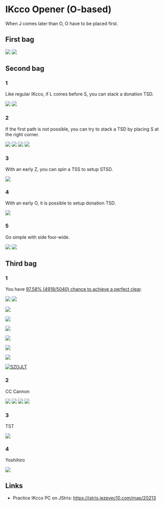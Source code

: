 IKcco Opener (O-based)
======================

When J comes later than O, O have to be placed first.

First bag
--------

[![](https://fumen-svg-server--eight041.repl.co/?data=v115%40%2BgR4FewhR4CeAti0whilAeBtRpg0whglCeAtAeRpAe%3FwhJelFJ)](https://harddrop.com/fumen/?v115@+gR4FewhR4CeAti0whilAeBtRpg0whglCeAtAeRpAe?whJelFJ)
[![](https://fumen-svg-server--eight041.repl.co/?data=v115%40ShB8FeB8CeA8AeB8AeA8JeAgH)](https://harddrop.com/fumen/?v115@ShB8FeB8CeA8AeB8AeA8JeAgH)

Second bag
----------

### 1

Like regular IKcco, if L comes before S, you can stack a donation TSD.

[![](https://fumen-svg-server--eight041.repl.co/?data=v115%40ygwhIewhh0R4Eewhg0R4CeAtRpwhg0B8glAeBtRpB8%3FilA8AtB8AeA8JeFGJ)](https://harddrop.com/fumen/?v115@ygwhIewhh0R4Eewhg0R4CeAtRpwhg0B8glAeBtRpB8?ilA8AtB8AeA8JeFGJ)
[![](https://fumen-svg-server--eight041.repl.co/?data=v115%40GhA8IeE8EeI8AeA8JeAgH)](https://harddrop.com/fumen/?v115@GhA8IeE8EeI8AeA8JeAgH)

### 2

If the first path is not possible, you can try to stack a TSD by placing S at the right corner.

[![](https://fumen-svg-server--eight041.repl.co/?data=v115%40OhQ4CeB8DeR4B8CeA8AeB8Q4A8JeAgH)](https://harddrop.com/fumen/?v115@OhQ4CeB8DeR4B8CeA8AeB8Q4A8JeAgH)
[![](https://fumen-svg-server--eight041.repl.co/?data=v115%40zgwhFeAtBewhg0DeBtRpwhi0BeAtQ4RpwhB8glCeR4%3FB8ilA8AeB8Q4A8JeAgH)](https://harddrop.com/fumen/?v115@zgwhFeAtBewhg0DeBtRpwhi0BeAtQ4RpwhB8glCeR4?B8ilA8AeB8Q4A8JeAgH)
[![](https://fumen-svg-server--eight041.repl.co/?data=v115%40zgwhh0DeAtBewhg0DeBtRpwhg0DeAtQ4RpwhB8glCe%3FR4B8ilA8AeB8Q4A8JeAgH)](https://harddrop.com/fumen/?v115@zgwhh0DeAtBewhg0DeBtRpwhg0DeAtQ4RpwhB8glCe?R4B8ilA8AeB8Q4A8JeAgH)
[![](https://fumen-svg-server--eight041.repl.co/?data=v115%406gAtBeh0DeBtRpg0zhAeAtQ4Rpg0B8glCeR4B8ilA8%3FAeB8Q4A8JeAgH)](https://harddrop.com/fumen/?v115@6gAtBeh0DeBtRpg0zhAeAtQ4Rpg0B8glCeR4B8ilA8?AeB8Q4A8JeAgH)

### 3

With an early Z, you can spin a TSS to setup STSD.

[![](https://fumen-svg-server--eight041.repl.co/?data=v115%409gh0AewhFeg0BewhBeBtBeg0B8whCeBtB8BewhA8Ae%3FB8AeA8JelLJ)](https://harddrop.com/fumen/?v115@9gh0AewhFeg0BewhBeBtBeg0B8whCeBtB8BewhA8Ae?B8AeA8JelLJ)

### 4

With an early O, it is possible to setup donation TSD.

[![](https://fumen-svg-server--eight041.repl.co/?data=v115%40egwhIewhEeQ4CewhEeR4BewhFeQ4BeAtilh0AeRpBt%3FglB8g0BeRpAtB8Beg0A8AeB8AeA8JeAgWDAFbkAA)](https://harddrop.com/fumen/?v115@egwhIewhEeQ4CewhEeR4BewhFeQ4BeAtilh0AeRpBt?glB8g0BeRpAtB8Beg0A8AeB8AeA8JeAgWDAFbkAA)


### 5

Go simple with side four-wide.

[![](https://fumen-svg-server--eight041.repl.co/?data=v115%40MhwwRpCeB8AexwRpAeB8CeA8wwB8AeA8JeAgH)](https://harddrop.com/fumen/?v115@MhwwRpCeB8AexwRpAeB8CeA8wwB8AeA8JeAgH)
[![](https://fumen-svg-server--eight041.repl.co/?data=v115%407fF8DeF8DeF8DeF8DeF8DeF8DeF8DeF8DeA8wwRpB8%3FAeB8glxwRpC8ilA8wwD8JeAgH)](https://harddrop.com/fumen/?v115@7fF8DeF8DeF8DeF8DeF8DeF8DeF8DeF8DeA8wwRpB8?AeB8glxwRpC8ilA8wwD8JeAgH)

Third bag
---------

### 1

You have [97.58% (4918/5040) chance to achieve a perfect clear](http://fumen.zui.jp/?v115@9gRpg0zhhlA8Rpi0R4wwglE8R4ywI8glA8JeAgWTAz?CgRBgngHBg3CwBA+TWCvPdBA9gg0zhRphlA8i0BtRpwwglE?8BtywI8glA8JeAAPTAz5vKBgngHBg3CwBAujWCvPdBA9gRp?g0zhhlA8Rpi0wwBtglE8ywBtI8glA8JeAAPTASE4UBgngHB?g3CwBAujWCvPdBA9gRpg0BtQ4hlwhA8Rpi0R4glwhE8BtQ4?glwhI8whA8JeAAPTASEwKBgngHBg3CwBg9rtCvfDCA9gRpz?hAthlA8Rpi0BtwwglE8g0AtywI8glA8JeAAPTAS+/DBgngH?Bg3CwBAurgCqSdBA9gRpzhAtR4A8Rpi0BthlE8g0AtR4glI?8glA8JeAAPTAy8fRBgngHBg3CwBAirgCKddBA9gRpilywwh?A8RpglBti0whE8Btwwg0whI8whA8JeAAPTAy5/DBgngHBg3?CwBgdzPCvC2BA9gRpili0whA8RpglywR4whE8wwR4g0whI8?whA8JeAAPTAy5/DBgngHBg3CwBgtTxCvifBA9gRpili0whA?8RpglBtywwhE8Btwwg0whI8whA8JeAAPTAy5/DBgngHBg3C?wBgdjxCvifBA9gRpzhAthlA8Rpi0BtR4E8g0AtR4glI8glA?8JeAAPTAS4f2AgngHBg3CwBgsrgCqSdBA9gg0zhRphlA8i0?BtRpR4E8BtR4glI8glA8JeAAPTAxFAEBgngHBg3CwBgsrgC?qSdBA9gg0zhRpR4A8i0BtRphlE8BtR4glI8glA8JeAAPTAx?FAEBgngHBg3CwBAirgCKddBA9gg0zhQ4ywA8i0BtR4hlE8B?tQ4wwglI8glA8JeAAPTAxFAEBgngHBg3CwBAiLuCqedBA9g?Rpg0ywR4whA8Rpi0R4glwhE8wwilwhI8whA8JeAAPTAxFg2?AgngHBg3CwBg9rtCv/1BA9gilywAtRpA8glzhBtRpE8wwAt?i0I8g0A8JeAAPTAxFg2AgngHBg3CwBAvaFDpC2BA9gilywi?0A8glzhRpQ4g0E8wwRpR4I8Q4A8JeAAPTAx/P9AgngHBg3C?wBg8CMCqC2BA9gRpg0BtQ4ywA8Rpi0R4hlE8BtQ4wwglI8g?lA8JeAAPTAR+nABgngHBg3CwBAybgCqX2BA9gRpg0ywAthl?A8Rpi0BtR4E8wwAtR4glI8glA8JeAAPTAR+nABgngHBg3Cw?BgsrgCqC2BA9gRpg0ywAtR4A8Rpi0BthlE8wwAtR4glI8gl?A8JeAAPTAR+nABgngHBg3CwBAirgCKN2BA9gilBtQ4i0A8g?lzhR4RpE8BtQ4RpI8g0A8JeAAPSAZlvAAFrvAAlsKBAPd9V?C6/AAA).

[![](https://fumen-svg-server--eight041.repl.co/?data=v115%40VgRpzhAtCeRpi0BtGeg0AtNeRpg0zhBeA8Rpi0R4Be%3FE8R4CeI8AeA8JeAgH)](http://fumen.zui.jp/?v115@VgRpzhAtCeRpi0BtGeg0AtNeRpg0zhBeA8Rpi0R4Be?E8R4CeI8AeA8JeAgH)
[![](https://fumen-svg-server--eight041.repl.co/?data=v115%40gfhlHeR4GeR4glIeglReR4HehlGeR4glIeglKeG8hl%3FH8wwglG8ywI8glA8JeAgH)](http://fumen.zui.jp/?v115@gfhlHeR4GeR4glIeglReR4HehlGeR4glIeglKeG8hl?H8wwglG8ywI8glA8JeAgH)

[![](https://fumen-svg-server--eight041.repl.co/?data=v115%40Kfi0EeywR4FewwR4g0QeywEeBti0FeBtwwg0Qei0Ee%3FBtywFeBtwwg0LeRpilCewhA8RpglEewhE8DewhI8whA8JeA%3FgWGAp3HgCsOBAA)](http://fumen.zui.jp/?v115@Kfi0EeywR4FewwR4g0QeywEeBti0FeBtwwg0Qei0Ee?BtywFeBtwwg0LeRpilCewhA8RpglEewhE8DewhI8whA8JeA?gWGAp3HgCsOBAA)

[![](https://fumen-svg-server--eight041.repl.co/?data=v115%40wfywR4GeR4glFewwilOeBtQ4hlGeR4glFeBtQ4glLe%3FRpg0EewhA8Rpi0CewhE8DewhI8whA8JeAgH)](http://fumen.zui.jp/?v115@wfywR4GeR4glFewwilOeBtQ4hlGeR4glFeBtQ4glLe?Rpg0EewhA8Rpi0CewhE8DewhI8whA8JeAgH)

[![](https://fumen-svg-server--eight041.repl.co/?data=v115%40wfywAtR4FeBtGewwAtR4OeBtQ4ywFeR4GeBtQ4wwLe%3FRpg0FeA8Rpi0BehlE8DeglI8glA8JeAgH)](http://fumen.zui.jp/?v115@wfywAtR4FeBtGewwAtR4OeBtQ4ywFeR4GeBtQ4wwLe?Rpg0FeA8Rpi0BehlE8DeglI8glA8JeAgH)

[![](https://fumen-svg-server--eight041.repl.co/?data=v115%40qeBtQ4i0FeR4RpEeBtQ4RpIeg0NeywAtRpFeBtRpEe%3FwwAti0Ieg0Neywi0FeRpQ4g0EewwRpR4IeQ4KeilFeA8glz%3FhDeE8EeI8AeA8JeAgH)](http://fumen.zui.jp/?v115@qeBtQ4i0FeR4RpEeBtQ4RpIeg0NeywAtRpFeBtRpEe?wwAti0Ieg0Neywi0FeRpQ4g0EewwRpR4IeQ4KeilFeA8glz?hDeE8EeI8AeA8JeAgH)

[![](https://fumen-svg-server--eight041.repl.co/?data=v115%40neQ4ywAeRphlAeR4hlAeRpwwglBeQ4wwglBeywDegl%3FDeglPeRpR4FeRphlGeR4glIeglPeRphlFeRpR4GeR4glIeg%3FlKeg0zhDeA8i0BtDeE8BtCeI8AeA8JeAgH)](http://fumen.zui.jp/?v115@neQ4ywAeRphlAeR4hlAeRpwwglBeQ4wwglBeywDegl?DeglPeRpR4FeRphlGeR4glIeglPeRphlFeRpR4GeR4glIeg?lKeg0zhDeA8i0BtDeE8BtCeI8AeA8JeAgH)

[![](https://fumen-svg-server--eight041.repl.co/?data=v115%409gRpg0zhhlA8Rpi0wwBtglE8ywBtI8glA8JeAgH)](http://fumen.zui.jp/?v115@9gRpg0zhhlA8Rpi0wwBtglE8ywBtI8glA8JeAgH)

[![SZOJLT](https://fumen-svg-server--eight041.repl.co/?data=v115%409gRpg0ywAthlA8Rpi0BtR4E8wwAtR4glI8glA8JeAg%3FWGAzHbPCsOBAA)](http://fumen.zui.jp/?v115@9gRpg0ywAthlA8Rpi0BtR4E8wwAtR4glI8glA8JeAg?WGAzHbPCsOBAA)

### 2

CC Cannon

[![](https://fumen-svg-server--eight041.repl.co/?data=v115%40pgwhGeRpwhGeRpwhilEeA8whgli0AeR4AeE8g0R4Be%3FI8AeA8JeAgH)](https://harddrop.com/fumen/?v115@pgwhGeRpwhGeRpwhilEeA8whgli0AeR4AeE8g0R4Be?I8AeA8JeAgH)
[![](https://fumen-svg-server--eight041.repl.co/?data=v115%40pgwhGeRpwhGeRpwhilEeA8whgli0AeR4AeE8g0R4Be%3FI8AeA8JedNJ)](https://harddrop.com/fumen/?v115@pgwhGeRpwhGeRpwhilEeA8whgli0AeR4AeE8g0R4Be?I8AeA8JedNJ)
[![](https://fumen-svg-server--eight041.repl.co/?data=v115%409gwhGeRpwhGeRpwhilEeA8whgli0AeR4wwA8JeAgH)](https://harddrop.com/fumen/?v115@9gwhGeRpwhGeRpwhilEeA8whgli0AeR4wwA8JeAgH)
[![](https://fumen-svg-server--eight041.repl.co/?data=v115%409gwhGeRpwhGeRpwhilEeA8whgli0AeR4wwA8Je0HJ)](https://harddrop.com/fumen/?v115@9gwhGeRpwhGeRpwhilEeA8whgli0AeR4wwA8Je0HJ)

### 3

TST

[![](https://fumen-svg-server--eight041.repl.co/?data=v115%40ogg0CeglRpCeg0CeglRpBeh0CehlAtCeA8zhBtR4Ae%3FE8AtR4BeI8AeA8JeAgH)](https://harddrop.com/fumen/?v115@ogg0CeglRpCeg0CeglRpBeh0CehlAtCeA8zhBtR4Ae?E8AtR4BeI8AeA8JeAgH)

### 4

Yoshihiro

[![](https://fumen-svg-server--eight041.repl.co/?data=v115%40GhA8IeE8EeI8AeA8JedNJ)](https://harddrop.com/fumen/?v115@GhA8IeE8EeI8AeA8JedNJ)


Links
-----

* Practice IKcco PC on JStris: https://jstris.jezevec10.com/map/20213

